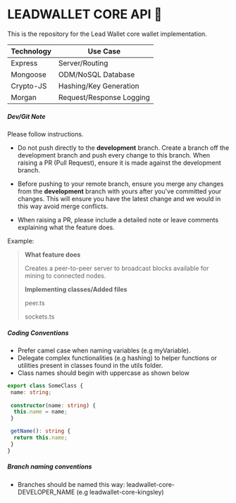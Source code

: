 LEADWALLET CORE API :rocket:
===========================

This is the repository for the Lead Wallet core wallet implementation.

| Technology | Use Case                |
|------------|-------------------------|
| Express    | Server/Routing          |
| Mongoose   | ODM/NoSQL Database      |
| Crypto-JS  | Hashing/Key Generation  |
| Morgan     | Request/Response Logging|


##### Dev/Git Note
Please follow instructions.

* Do not push directly to the **development** branch. Create a branch off the development branch and push every change to this branch. When raising a PR (Pull Request), ensure it is made against the development branch.

* Before pushing to your remote branch, ensure you merge any changes from the **development** branch with yours after you've committed your changes. This will ensure you have the latest change and we would in this way avoid merge conflicts.

* When raising a PR, please include a detailed note or leave comments explaining what the feature does. 

Example:
> **What feature does**
>
> Creates a peer-to-peer server to broadcast blocks available for mining to connected nodes.
>
> **Implementing classes/Added files**
>
> peer.ts 
>
> sockets.ts

##### Coding Conventions

* Prefer camel case when naming variables (e.g myVariable).
* Delegate complex functionalities (e.g hashing) to helper functions or utilities present in classes found in the utils folder.
* Class names should begin with uppercase as shown below

```ts
export class SomeClass {
 name: string;
 
 constructor(name: string) {
  this.name = name;
 }

 getName(): string {
  return this.name;
 }
}
```

##### Branch naming conventions

* Branches should be named this way: leadwallet-core-DEVELOPER_NAME (e.g leadwallet-core-kingsley)